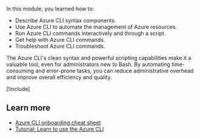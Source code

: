 <!-- markdownlint-disable MD041 -->

In this module, you learned how to:

- Describe Azure CLI syntax components.
- Use Azure CLI to automate the management of Azure resources.
- Run Azure CLI commands interactively and through a script.
- Get help with Azure CLI commands.
- Troubleshoot Azure CLI commands.

The Azure CLI's clean syntax and powerful scripting capabilities make it a valuable tool, even for administrators new to Bash. By automating time-consuming and error-prone tasks, you can reduce administrative overhead and improve overall efficiency and quality.

<!-- Cleanup sandbox -->
[!include[](../../../includes/azure-sandbox-cleanup.md)]

## Learn more

- [Azure CLI onboarding cheat sheet](/cli/azure/cheat-sheet-onboarding)
- [Tutorial: Learn to use the Azure CLI](s/cli/azure/get-started-tutorial-0-before-you-begin)
